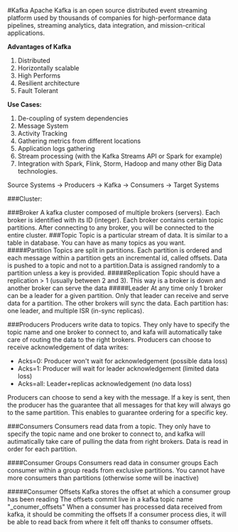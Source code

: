 #Kafka
Apache Kafka is an open source distributed event streaming platform used by thousands of companies for high-performance data pipelines,
streaming analytics, data integration, and mission-critical applications.

**Advantages of Kafka**
1. Distributed
2. Horizontally scalable
3. High Performs
4. Resilient architecture
5. Fault Tolerant

**Use Cases:**
1. De-coupling of system dependencies
2. Message System
3. Activity Tracking
4. Gathering metrics from different locations
5. Application logs gathering
6. Stream processing (with the Kafka Streams API or Spark for example) 
7. Integration with Spark, Flink, Storm, Hadoop and many other Big Data technologies.

Source Systems -> Producers -> Kafka -> Consumers -> Target Systems
                                
###Cluster: 

###Broker
A kafka cluster composed of multiple brokers (servers). Each broker is identified with its ID (integer). 
Each broker contains certain topic partitions. After connecting to any broker, you will be connected to the entire cluster.
###Topic
Topic is a particular stream of data. It is similar to a table in database. You can have as many topics as you want.
#####Partition
Topics are split in partitions. Each partition is ordered and each message within a partition gets an incremental id, called offsets.
Data is pushed to a topic and not to a partition.Data is assigned randomly to a partition unless a key is provided.
#####Replication
Topic should have a replication > 1 (usually between 2 and 3). This way is a broker is down  and another broker can serve the data
#####Leader
At any time only 1 broker can be a leader for a given partition. Only that leader can receive and serve data for a partition.
The other brokers will sync the data. Each partition has: one leader, and multiple ISR (in-sync replicas).

###Producers
Producers write data to topics. They only have to specify the topic name and one broker to connect to, and kafa will automatically take care of routing the data to the right brokers.
Producers can choose to receive acknowledgement of data writes:
- Acks=0: Producer won't wait for acknowledgement (possible data loss)
- Acks=1: Producer will wait for leader acknowledgement (limited data loss)
- Acks=all: Leader+replicas acknowledgement (no data loss)

Producers can choose to send a key with the message. If a key is sent, then the producer has the guarantee that all messages for that key will always go to the same partition.
This enables to guarantee ordering for a specific key.


###Consumers
Consumers read data from a topic.
They only have to specify the topic name and one broker to connect to, and kafka will autimatically take care of pulling the data from right brokers.
Data is read in order for each partition.

####Consumer Groups
Consumers read data in consumer groups
Each consumer within a group reads from exclusive partitions. You cannot have more consumers than partitions (otherwise some will be inactive)

#####Consumer Offsets 
Kafka stores the offset at which a consumer group has been reading
The offsets commit live in a kafka topic name "_conumer_offsets"
When a consumer has processed data received from kafka, it should be commiting the offsets
If a consumer process dies, it will be able to read back from where it felt off thanks to consumer offsets.